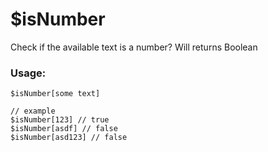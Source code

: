 # $isNumber

Check if the available text is a number? Will returns Boolean

### Usage:

```plain
$isNumber[some text]

// example
$isNumber[123] // true
$isNumber[asdf] // false
$isNumber[asd123] // false
```
